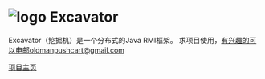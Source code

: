 ![logo](https://code.google.com/p/excavator/logo?cct=1342584745) Excavator
=========
Excavator（挖掘机）是一个分布式的Java RMI框架。
求项目使用，有兴趣的可以电邮oldmanpushcart@gmail.com


[项目主页](https://github.com/oldmanpushcart/excavator/wiki/)
